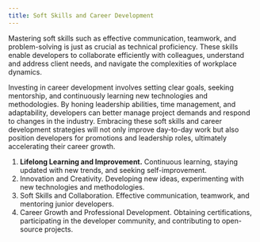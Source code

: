 ```yaml
---
title: Soft Skills and Career Development
---
```

Mastering soft skills such as effective communication, teamwork, and problem-solving is just as crucial as technical proficiency. These skills enable developers to collaborate efficiently with colleagues, understand and address client needs, and navigate the complexities of workplace dynamics.

Investing in career development involves setting clear goals, seeking mentorship, and continuously learning new technologies and methodologies. By honing leadership abilities, time management, and adaptability, developers can better manage project demands and respond to changes in the industry. Embracing these soft skills and career development strategies will not only improve day-to-day work but also position developers for promotions and leadership roles, ultimately accelerating their career growth.

1. **Lifelong Learning and Improvement.**	Continuous learning, staying updated with new trends, and seeking self-improvement.
2. Innovation and Creativity.	Developing new ideas, experimenting with new technologies and methodologies.
3. Soft Skills and Collaboration.	Effective communication, teamwork, and mentoring junior developers.
4. Career Growth and Professional Development.	Obtaining certifications, participating in the developer community, and contributing to open-source projects.